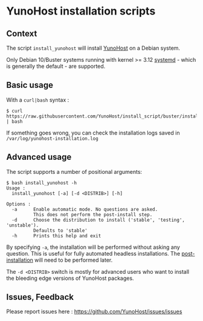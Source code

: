 # YunoHost installation scripts

## Context

The script `install_yunohost` will install [YunoHost](https://yunohost.org/) on a Debian system.

Only Debian 10/Buster systems running with kernel >= 3.12 [systemd](https://wiki.debian.org/systemd) - which is generally the default - are supported.

## Basic usage

With a `curl|bash` syntax : 

    $ curl https://raw.githubusercontent.com/YunoHost/install_script/buster/install_yunohost | bash

If something goes wrong, you can check the installation logs saved in ```/var/log/yunohost-installation.log```

## Advanced usage

The script supports a number of positional arguments:

    $ bash install_yunohost -h
    Usage :
      install_yunohost [-a] [-d <DISTRIB>] [-h]

    Options :
      -a      Enable automatic mode. No questions are asked.
              This does not perform the post-install step.
      -d      Choose the distribution to install ('stable', 'testing', 'unstable').
              Defaults to 'stable'
      -h      Prints this help and exit

By specifying ```-a```, the installation will be performed without asking any question.
This is useful for fully automated headless installations.
The [post-installation](https://yunohost.org/#/postinstall) will need to be performed later.

The ```-d <DISTRIB>``` switch is mostly for advanced users who want to install the bleeding edge versions of YunoHost packages.

## Issues, Feedback

Please report issues here : https://github.com/YunoHost/issues/issues
